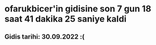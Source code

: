 # ofarukbicer'in gidisine son 7 gun 18 saat 41 dakika 25 saniye kaldi

## Gidis tarihi: 30.09.2022 :(